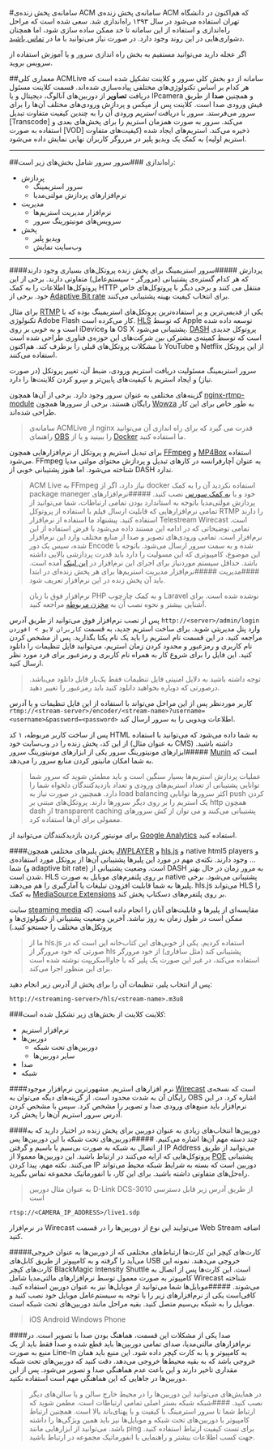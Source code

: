 #سامانه‌ی پخش زنده‌ی ACM
سامانه‌ی پخش زنده‌ی ACM که هم‌اکنون در دانشگاه تهران استفاده می‌شود در سال ۱۳۹۳ راه‌اندازی شد. سعی شده است که مراحل راه‌اندازی و استفاده از این سامانه تا حد ممکن ساده سازی شود، اما همچنان دشواری‌هایی در این روند وجود دارد. در صورت نیاز می‌توانید با ما در [تماس باشید](mailto:esihaj@gmail.com).

اگر عجله دارید می‌توانید مستقیم به بخش راه اندازی سرور [<i class="icon-cloud"></i>](#%D8%B3%D8%B1%D9%88%D8%B1) و یا آموزش استفاده از سرویس <i class="icon-videocam"></i> بروید.

##معماری کلی ACMLive
سامانه از دو بخش کلی سرور و کلاینت تشکیل شده است که  هر کدام بر اساس تکنولوژی‌های مختلفی پیاده‌سازی شده‌اند.
قسمت کلاینت مسئول دریافت **تصاویر** از دوربین‌های آنالوگ، دیجیتال و یا IPcamera و همچنین **صدا** از طریق فیش ورودی صدا است. کلاینت پس از میکس و پردازش ورودی‌های مختلف‌ آن‌ها را برای سرور می‌فرستد.
سرور با دریافت *استریم* ورودی آن را به چندین کیفیت متفاوت تبدیل [Transcode] می‌کند. سرور به صورت همزمان استریم را برای پخش‌های بعدی و استفاده به صورت [VOD] ذخیره می‌کند.
استریم‌های ایجاد شده (کیفیت‌های متفاوت استریم اولیه) به کمک یک ویدیو پلیر در مرروگر کاربران نهایی نمایش داده می‌شود.


----------
##راه‌اندازی <i class="icon-cog"></i>
###سرور <i class="icon-cloud"></i>
سرور شامل بخش‌های زیر است:

 - پردازش
	 - سرور استریمینگ 
	 - نرم‌افزار‌های پردازش مولتی‌مدیا
 -  مدیریت
	 -  نرم‌افزار مدیریت استریم‌ها
	 -  سرویس‌های مونیتورینگ سرور
 - پخش
	 - ویدیو پلیر
	 - وب‌سایت نمایش
***
####پردازش
#####سرور استریمینگ
 برای پخش زنده پروتکل‌های بسیاری وجود دارند که هر کدام گستره‌ی پشتیبانی (مرورگر - سیستم‌عامل)  متفاوتی دارند. برخی از این پروتوکل‌ها اطلاعات را به کمک HTTP منتقل می کنند و برخی دیگر با پروتوکل‌های خاص خود. برخی از [Adaptive Bit rate](https://en.wikipedia.org/wiki/Adaptive_bitrate_streaming)  برای انتخاب کیفیت بهینه پشتیبانی می‌کنند. 
 
 برای مثال [RTMP](https://en.wikipedia.org/wiki/Real-Time_Messaging_Protocol) یکی از قدیمی‌ترین و پر استفاده‌ترین پروتکل‌های استریمینگ بوده که با تکنولوژی Adobe Flash کار می‌کرده است. [HLS](https://en.wikipedia.org/wiki/HTTP_Live_Streaming) که توسط Apple توسعه داده شده است و به خوبی بر روی iDeviceها و OS X پشتیبانی می‌شود. [DASH](https://en.wikipedia.org/wiki/Dynamic_Adaptive_Streaming_over_HTTP) پروتوکل جدیدی است که توسط کمیته‌ی مشترکی بین شرکت‌های این حوزه‌ی فناوری طراحی شده است تا مشکلات پروتکل‌های قبلی را برطرف کند. هم‌اکنون YouTube و Netflix از این پروتکل استفاده می‌کنند. 

سرور استریمینگ مسئولیت دریافت استریم ورودی، ضبط آن، تغییر پروتکل (در صورت نیاز) و ایجاد استریم با کیفیت‌های پایین‌تر و سِرو کردن کلاینت‌ها را دارد.  

گزینه‌های مختلفی به عنوان سرور وجود دارد. برخی از آن‌‌ها همچون [nginx-rtmp-module](https://github.com/arut/nginx-rtmp-module) رایگان هستند. برخی از سرور‌ها همچون [Wowza](https://www.wowza.com) به طور خاص برای این کار طراحی شده‌اند.

>سامانه‌ی ACMLive از nginx قدرت می گیرد که برای راه اندازی آن می‌توانید راهنمای [OBS](https://obsproject.com/forum/resources/how-to-set-up-your-own-private-rtmp-server-using-nginx.50/) را ببینید و یا از [Docker](https://github.com/m-meidani/nginx-rtmp-dockerfile) ما استفاده کنید. 

برای تبدیل استریم و پروتکل از نرم‌افزار‌هایی همچون [FFmpeg](https://ffmpeg.org/) و [MP4Box](https://gpac.wp.mines-telecom.fr/mp4box/) استفاده می‌شود.
FFmpeg  به عنوان آچارفرانسه در کار‌های تبدیل و پردازش محتوای مولتی مدیا شناخته می‌شود. اما هنوز پشتیبانی خوبی از DASH ندارد.

> ACM Live به FFmpeg نیاز دارد، اگر از docker استفاده نکردید آن را به کمک package maneger خود و یا [به کمک سورس](https://trac.ffmpeg.org/wiki/CompilationGuide) نصب کنید. 
#####نرم‌افزار‌های پردازش مولتی‌مدیا
باتوجه به استاندارد بودن تمامی ارتباطات، شما می‌توانید از تمامی نرم‌افزارهایی که قابلیت ارسال فیلم با استفاده از پروتوکل RTMP را دارند استفاده کنید. پیشنهاد ما استفاده از نرم‌افزار Telestream Wirecast است. تمامی توضیحاتی که در ادامه این مستند داده می‌شود با فرض استفاده از این نرم‌افزار است.
تمامی ورودی‌های تصویر و صدا از منابع مختلف وارد این نرم‌افزار شده،‌ سپس یک دور Encode شده و به سمت سرور ارسال می‌شود. باتوجه با این موضوع، کامپیوتری که این مسولیت را دارد باید قدرت پردازشی بالایی داشته باشد. حداقل سیستم موردنیاز برای اجرای این نرم‌افزار در [این لینک](http://www.telestream.net/wirecast/tech-specs.htm) آمده است.
####مدیریت
#####نرم‌افزار مدیریت استریم‌ها
برای هر پخش زنده‌ای در ابتدا باید آن پخش زنده در این نرم‌افزار تعریف شود.

> نرم‌افزار فوق با زبان PHP و به کمک چارچوب Laravel نوشده شده است. برای آشنایی بیشتر و نحوه نصب آن به [مخزن مربوطه](http://github.com/AbiriAmir/utlive) مراجعه کنید.

پس از نصب نرم‌افزار فوق می‌توانید از طریق آدرس `http://<server>/admin/login`  وارد پنل مدیریتی شوید.
برای ساخت استریم جدید، به قسمت `کاربران لایو > افوزدن` مراجعه کنید. در این قسمت نام استریم را باید یک نام یکتا بگذارید. پس از مشخص کردن نام کاربری و رمزعبور و محدود کردن زمان استریم، می‌توانید فایل تنظیمات را دانلود کنید. این فایل را برای شروع کار به همراه نام کاربری و رمزعبور برای فرد مورد نظر ارسال کنید.

> توجه داشته باشید به دلایل امنیتی فایل تنظیمات فقط یک‌بار قابل دانلود می‌باشد. درصورتی که دوباره بخواهید دانلود کنید باید رمزعبور را تغییر دهید.

کاربر موردنظر پس از این مراحل می‌تواند با استفاده از این فایل تنظیمات و یا آدرس `rtmp://<stream-server>/encoder/<stream-name>?username=<username>&password=<password>` اطلاعات ویدویی را به سرور ارسال کند.

پس از ساخت کاربر مربوطه، ۱ کد HTML به شما داده می‌شود که می‌توانید با استفاده از این کد، پخش زنده را در وب‌سایت خود (به عنوان مثال CMS) داشته باشید. 
#####ابزار‌های مونیتورینگ سرور
یکی از ابزار‌های مونیتورینگ سرور [Munin](http://munin-monitoring.org/) است که به شما امکان مانیتور کردن منابع سرور را می‌دهد.

> <i class="icon-attention"></i> عملیات پردازش استریم‌ها بسیار سنگین است و باید مطمئن شوید که سرور شما توانایی پشتیبانی از تعداد استریم‌های ورودی و تعداد بازدیدکنندگان دلخواه شما را دارد.
> همچنین در صورت نیاز به load balancing اکثر سرور‌ها توانایی push کردن یک استریم را بر روی دیگر سرور‌ها دارند.
> پروتکل‌های مبتنی بر http همچون dash از transparent caching پشتیبانی می‌کنند و می توان از کش سرور‌های معمولی برای آن‌ها استفاده کرد.

برای مونیتور کردن بازدیدکنندگان می‌توانید از [Google Analytics](https://analytics.google.com/) استفاده کنید.

####پخش
پلیر‌های مختلفی همچون [JWPLAYER](https://www.jwplayer.com/) و [hls.js](https://github.com/dailymotion/hls.js) و native html5 players و ... وجود دارند. نکته‌ی مهم در مورد این پلیر‌ها پشتیبانی آن‌ها از پروتکل مورد استفاده‌ی شما (و adaptive bit rate) است. وضعیت پشتیبانی از DASH به مرور زمان در حال بهتر شدن است. HLS بر روی پلتفرم‌های موبایل به صورت native پشتیبانی می‌شود.
برخی پلیر‌ها به شما قابلیت افزودن تبلیغات یا آمارگیری را هم می‌دهند.
hls.js می‌تواند HLS را به کمک [MediaSource Extensions](http://w3c.github.io/media-source/) بر روی پلتفرم‌های دسکتاپ پخش کند.


<i class="icon-play-circled"></i>سایت [steaming media](http://www.streamingmedia.com/Articles/Editorial/Featured-Articles/Choosing-a-Video-Player-Features-and-Specs-for-the-Top-Five-94188.aspx) مقایسه‌ای از پلیر‌ها و قابلیت‌های آنان را انجام داده است. (که ممکن است در طول زمان به روز نباشد. آخرین وضعیت پشتیبانی از تکنولوژی‌ها و پروتکل‌های مختلف را جستجو کنید.)

> ما از hls.js استفاده کردیم. یکی از خوبی‌های این کتاب‌خانه این است که در صورتی که خود مرورگر از hls پشتیبانی کند (مثل سافاری) از خود مرورگر استفاده می‌کند، در غیر این صورت یک پلیر که با جاوااسکریپت نوشته شده است برای این منظور اجرا می‌کند.

پس از انتخاب پلیر، تنظیمات آن را برای پخش از آدرس زیر انجام دهید:

    http://<streaming-server>/hls/<stream-name>.m3u8

###کلاینت<i class="icon-desktop"></i>
کلاینت از بخش‌های زیر تشکیل شده است:

 - نرم‌افزار استریم
 - دوربین‌ها
	 - دوربین‌های تحت شبکه
	 - سایر دوربین‌ها
 - صدا
 - شبکه
 
 ####نرم افزار‌های استریم.
 مشهور‌ترین  نرم‌افزار موجود [Wirecast](http://www.telestream.net/wirecast/overview.htm) است که نسخه‌ی رایگان آن به شدت محدود است. از گزینه‌های دیگه می‌توان به OBS اشاره کرد.
در این نرم‌افزار باید منبع‌های ورودی صدا و تصویر را مشخص کرد. سپس با مشخص کردن آدرس سرور استریم آن‌ها را پخش کرد.

 ####دوربین‌ها
 انتخاب‌های زیادی به عنوان دوربین برای پخش زنده در اختیار دارید که به چند دسته مهم آن‌ها اشاره می‌کنیم.
 #####دوربین‌های تحت شبکه
با این دوربین‌ها پس از اتصال به شبکه به صورت بی‌سیم یا باسیم و گرفتن IP Address می‌توانید از طریق پروتوکل‌هایی که ارایه می‌کنند در ارتباط باشید. این دوربین‌ها معمولا از [POE](https://en.wikipedia.org/wiki/Power_over_Ethernet) پشتیبانی می‌کنند. نکته مهم،‌ پیدا کردن IP دوربین است که بسته به شرایط شبکه محیط می‌تواند راه‌حل‌های متفاوتی داشته باشید. برای این کار، با انفورماتیک مجموعه تماس بگیرید.

 > به عنوان مثال دوربین D-Link DCS-3010 از طریق آدرس زیر قابل دسترسی است

    rtsp://<CAMERA_IP_ADDRESS>/live1.sdp
در نرم‌افزار Wirecast می‌توایند این نوع از دوربین‌ها را در قسمت Web Stream اضافه کنید.

 #####کارت‌های کپچر
 این کارت‌ها ارتباط‌های مختلفی که از دوربین‌ها به عنوان خروجی می‌آید را گرفته و به کامپیوتر از طریق کابل‌های USB خروجی می‌دهند. نمونه این کارت‌های کپچر BlackMagic Intensity Shuttle است. این کارت‌ها پس از اتصال به کامپیوتر به صورت معمول توسط نرم‌افزار‌های مالتی‌مدیا شامل Wirecast شناخته می‌شوند.
 #####موبایل‌ها
 شما می‌توانید از موبایل‌ها نیز به عنوان دوربین استفاده کنید. کافی‌است یکی از نرم‌افزارهای زیر را با توجه به سیستم‌عامل موبایل خود نصب کنید و موبایل را به شبکه بی‌سیم متصل کنید. بقیه مراحل مانند دوربین‌های تحت شبکه است.
 

 > iOS
 > Android
 > Windows Phone

  ####صدا
یکی از مشکلات این قسمت، هماهنگ بودن صدا با تصویر است. در نرم‌افزارهای مالتی‌مدیا، صدای تمامی دوربین‌ها باید قطع شده و صدا فقط باید از یک منبع به صورت Line-In به کامپیوتر و یا به کارت کپچر داده شود. این منبع باید همان خروجی باشد که به بقیه محیط‌ها خروجی می‌دهد. دقت کنید که دوربین‌های تحت شبکه مقداری تاخیر دارند و این باعث عدم هماهنگی صدا و تصویر می‌شود. پس از این دوربین‌ها در جاهایی که این هماهنگی مهم است استفاده نکنید.

 > در همایش‌های می‌توانید این دوربین‌ها را در محیط خارج سالن و یا سالن‌های دیگر نصب کنید.
  ####شبکه
شبکه بستر اصلی تمامی ارتباطات است. مطمن شوید که ارتباط شما تا سرور استرمینگ با کیفیت و با پهنای‌باند بالا است. همچنین ارتباط کامپیوتر با دوربین‌های تحت شبکه و موبایل‌ها نیز باید همین ویژگی‌ها را داشته باشد. می‌توانید از ابزار‌هایی مانند ping برای تست کیفیت ارتباط استفاده کنید. جهت کسب اطلاعات بیشتر و راهنمایی با انفورماتیک مجموعه در ارتباط باشید.
